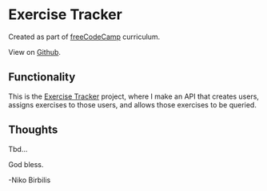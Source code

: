 # Exercise Tracker

Created as part of [freeCodeCamp](https://www.freecodecamp.org) curriculum.

View on [Github](https://github.com/harmolipi/url-shortener-microservice).

## Functionality

This is the [Exercise Tracker](https://www.freecodecamp.org/learn/apis-and-microservices/apis-and-microservices-projects/exercise-tracker) project, where I make an API that creates users, assigns exercises to those users, and allows those exercises to be queried.

## Thoughts

Tbd...

God bless.

-Niko Birbilis
